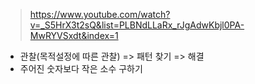 > https://www.youtube.com/watch?v=_S5HrX3t2sQ&list=PLBNdLLaRx_rJgAdwKbjl0PA-MwRYVSxdt&index=1

- 관찰(목적설정에 따른 관찰) => 패턴 찾기 => 해결
- 주어진 숫자보다 작은 소수 구하기
